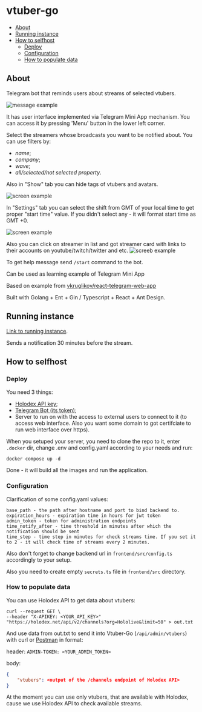 # vtuber-go

- [About](#about)
- [Running instance](#running-instance)
- [How to selfhost](#how-to-selfhost)
    - [Deploy](#deploy)
    - [Configuration](#configuration)
    - [How to populate data](#how-to-populate-data)

## About

Telegram bot that reminds users about streams of selected vtubers.

![message example](/backend/internal/resources/photos/files/1.jpg)

It has user interface implemented via Telegram Mini App mechanism. You can access it by pressing 'Menu' button in the lower left corner.

Select the streamers whose broadcasts you want to be notified about. You can use filters by:
- *name*;
- *company*;
- *wave*;
- *all/selected/not selected property*.

Also in "Show" tab you can hide tags of vtubers and avatars.

![screen example](/backend/internal/resources/photos/files/2.jpg)

In "Settings" tab you can select the shift from GMT of your local time to get proper "start time" value. If you didn't select any - it will format start time as GMT +0.

![screen example](/backend/internal/resources/photos/files/3.jpg)

Also you can click on streamer in list and got streamer card with links to their accounts on youtube/twitch/twitter and etc.
![screeb example](/backend/internal/resources/photos/files/4.jpg)

To get help message send `/start` command to the bot.

Can be used as learning example of Telegram Mini App

Based on example from [vkruglikov/react-telegram-web-app](https://github.com/vkruglikov/react-telegram-web-app)

Built with Golang + Ent + Gin / Typescript + React + Ant Design.

## Running instance

[Link to running instance](https://t.me/vtuber_go_bot).

Sends a notification 30 minutes before the stream.

## How to selfhost

### Deploy

You need 3 things:
- [Holodex API key](https://holodex.net/);
- [Telegram Bot (its token)](https://t.me/botfather);
- Server to run on with the access to external users to connect to it (to access web interface. Also you want some domain to got certifciate to run web interface over https).

When you setuped your server, you need to clone the repo to it, enter `.docker` dir, change .env and config.yaml according to your needs and run:
```
docker compose up -d
```
Done - it will build all the images and run the application.

### Configuration

Clarification of some config.yaml values:

```
base_path - the path after hostname and port to bind backend to.
expiration_hours - expiration time in hours for jwt token
admin_token - token for administration endpoints
time_notify_after - time threshold in minutes after which the notification should be sent
time_step - time step in minutes for check streams time. If you set it to 2 - it will check time of streams every 2 minutes.
```

Also don't forget to change backend url in `frontend/src/config.ts` accordingly to your setup.

Also you need to create empty `secrets.ts` file in `frontend/src` directory.

### How to populate data

You can use Holodex API to get data about vtubers:

```shell
curl --request GET \
--header "X-APIKEY: <YOUR_API_KEY>" "https://holodex.net/api/v2/channels?org=Hololive&limit=50" > out.txt
```

And use data from out.txt to send it into Vtuber-Go (`/api/admin/vtubers`) with curl or [Postman](https://www.postman.com/) in format:

header: `ADMIN-TOKEN: <YOUR_ADMIN_TOKEN>`

body:

```json
{
    "vtubers": <output of the /channels endpoint of Holodex API>
}
```

At the moment you can use only vtubers, that are available with Holodex, cause we use Holodex API to check available streams.